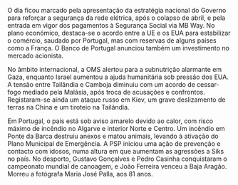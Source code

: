 O dia ficou marcado pela apresentação da estratégia nacional do Governo para reforçar a segurança da rede elétrica, após o colapso de abril, e pela entrada em vigor dos pagamentos à Segurança Social via MB Way. No plano económico, destaca-se o acordo entre a UE e os EUA para estabilizar o comércio, saudado por Portugal, mas com reservas de alguns países como a França. O Banco de Portugal anunciou também um investimento no mercado acionista.

No âmbito internacional, a OMS alertou para a subnutrição alarmante em Gaza, enquanto Israel aumentou a ajuda humanitária sob pressão dos EUA. A tensão entre Tailândia e Camboja diminuiu com um acordo de cessar-fogo mediado pela Malásia, após troca de acusações e confrontos. Registaram-se ainda um ataque russo em Kiev, um grave deslizamento de terras na China e um tiroteio na Tailândia.

Em Portugal, o país está sob aviso amarelo devido ao calor, com risco máximo de incêndio no Algarve e interior Norte e Centro. Um incêndio em Ponte da Barca destruiu anexos e matou animais, levando à ativação do Plano Municipal de Emergência. A PSP iniciou uma ação de prevenção e contacto com idosos, numa altura em que aumentam as agressões a Siks no país. No desporto, Gustavo Gonçalves e Pedro Casinha conquistaram o campeonato mundial de canoagem, e João Ferreira venceu a Baja Aragão.  Morreu a fotógrafa Maria José Palla, aos 81 anos.
